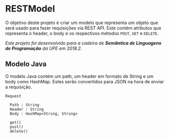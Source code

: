 # RESTModel
O objetivo deste projeto é criar um modelo que representa um objeto que será usado para fazer requisições via REST API. Este contém atributos que representa o header, o body e os respectivos métodos `POST`, `GET` e `DELETE`. 

_Este projeto foi desenvolvido para a cadeira de **Semântica de Linguagens de Programação** da UPE em 2018.2_.

## Modelo Java
O modelo Java contém um path, um header em formato de String e um body como HashMap. Estes serão convertidos para JSON na hora de enviar a requisição.

```
Request

  Path : String
  Header : String
  Body : HashMap<String, String>
  
  get()
  post()
  delete()
  ```
 
  

